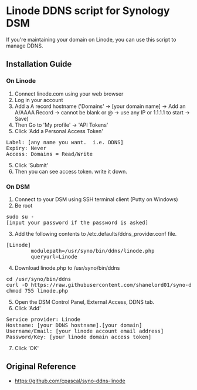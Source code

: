 # Linode DDNS script for Synology DSM

If you're maintaining your domain on Linode, you can use this script to manage DDNS.

## Installation Guide

### On Linode
1. Connect linode.com using your web browser
2. Log in your account
3. Add a A record hostname ('Domains' -> [your domain name] -> Add an A/AAAA Record -> cannot be blank or @ -> use any IP or 1.1.1.1 to start -> Save)
3. Then Go to 'My profile' -> 'API Tokens'
4. Click 'Add a Personal Access Token'
<pre>
Label: [any name you want.  i.e. DDNS]
Expiry: Never
Access: Domains = Read/Write
</pre>
5. Click 'Submit'
6. Then you can see access token. write it down.

### On DSM
1. Connect to your DSM using SSH terminal client (Putty on Windows)
2. Be root
<pre>
sudo su -
[input your password if the password is asked]
</pre>
3. Add the following contents to /etc.defaults/ddns_provider.conf file.
<pre>
[Linode]
        modulepath=/usr/syno/bin/ddns/linode.php
        queryurl=Linode
</pre>
4. Download linode.php to /usr/syno/bin/ddns
<pre>
cd /usr/syno/bin/ddns
curl -O https://raw.githubusercontent.com/shanelord01/syno-ddns-linode/master/linode.php
chmod 755 linode.php
</pre>
5. Open the DSM Control Panel, External Access, DDNS tab.
6. Click 'Add'
<pre>
Service provider: Linode
Hostname: [your DDNS hostname].[your domain]
Username/Email: [your linode account email address]
Password/Key: [your linode domain access token]
</pre>
7. Click 'OK'

## Original Reference
* https://github.com/cpascal/syno-ddns-linode
